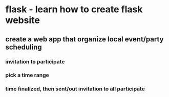 # flask - learn how to create flask website

## create a web app that organize local event/party scheduling

### invitation to participate

### pick a time range

### time finalized, then sent/out invitation to all participate

